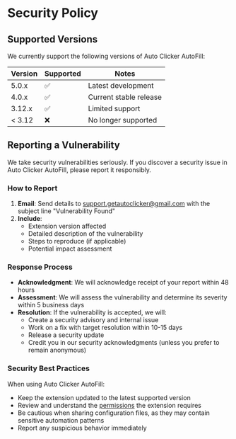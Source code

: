 # Security Policy

## Supported Versions

We currently support the following versions of Auto Clicker AutoFill:

| Version | Supported          | Notes                  |
| ------- | ------------------ | ---------------------- |
| 5.0.x   | :white_check_mark: | Latest development     |
| 4.0.x   | :white_check_mark: | Current stable release |
| 3.12.x  | :white_check_mark: | Limited support        |
| < 3.12  | :x:                | No longer supported    |

## Reporting a Vulnerability

We take security vulnerabilities seriously. If you discover a security issue in Auto Clicker AutoFill, please report it responsibly.

### How to Report

1. **Email**: Send details to [support.getautoclicker@gmail.com](mailto:support.getautoclicker@gmail.com?subject=[Vulnerability%20Found]) with the subject line "Vulnerability Found"
2. **Include**:
   - Extension version affected
   - Detailed description of the vulnerability
   - Steps to reproduce (if applicable)
   - Potential impact assessment

### Response Process

- **Acknowledgment**: We will acknowledge receipt of your report within 48 hours
- **Assessment**: We will assess the vulnerability and determine its severity within 5 business days
- **Resolution**: If the vulnerability is accepted, we will:
  - Create a security advisory and internal issue
  - Work on a fix with target resolution within 10-15 days
  - Release a security update
  - Credit you in our security acknowledgments (unless you prefer to remain anonymous)

### Security Best Practices

When using Auto Clicker AutoFill:

- Keep the extension updated to the latest supported version
- Review and understand the [permissions](https://stable.getautoclicker.com/docs/about/permissions/) the extension requires
- Be cautious when sharing configuration files, as they may contain sensitive automation patterns
- Report any suspicious behavior immediately
